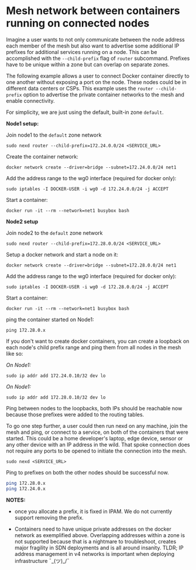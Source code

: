 # Mesh network between containers running on connected nodes

Imagine a user wants to not only communicate between the node address each member of the mesh but also want to advertise
some additional IP prefixes for additional services running on a node. This can be accomplished with the `--child-prefix` flag
of `router` subcommand. Prefixes have to be unique within a zone but can overlap on separate zones.

The following example allows a user to connect Docker container directly to one another without exposing a port on the node.
These nodes could be in different data centers or CSPs. This example uses the `router --child-prefix` option to advertise the private
container networks to the mesh and enable connectivity.

For simplicity, we are just using the default, built-in zone `default`.

**Node1 setup:**

Join node1 to the `default` zone network

```shell
sudo nexd router --child-prefix=172.24.0.0/24 <SERVICE_URL>
```

Create the container network:

```shell
docker network create --driver=bridge --subnet=172.24.0.0/24 net1
```

Add the address range to the wg0 interface (required for docker only):

```shell
sudo iptables -I DOCKER-USER -i wg0 -d 172.24.0.0/24 -j ACCEPT
```

Start a container:

```shell
docker run -it --rm --network=net1 busybox bash
```

**Node2 setup**

Join node2 to the `default` zone network

```shell
sudo nexd router --child-prefix=172.28.0.0/24 <SERVICE_URL>
```

Setup a docker network and start a node on it:

```shell
docker network create --driver=bridge --subnet=172.28.0.0/24 net1
```

Add the address range to the wg0 interface (required for docker only):

```shell
sudo iptables -I DOCKER-USER -i wg0 -d 172.28.0.0/24 -j ACCEPT
```

Start a container:

```shell
docker run -it --rm --network=net1 busybox bash
```

ping the container started on Node1:

```shell
ping 172.28.0.x
```

If you don't want to create docker containers, you can create a loopback on each node's child prefix range and ping them from all nodes in the mesh like so:

*On Node1:*

```shell
sudo ip addr add 172.24.0.10/32 dev lo
```

*On Node1:*

```shell
sudo ip addr add 172.28.0.10/32 dev lo
```

Ping between nodes to the loopbacks, both IPs should be reachable now because those prefixes were added to the routing tables.

To go one step further, a user could then run nexd on any machine, join the mesh and ping, or connect to a service, on both of the containers that were started. This could be a home developer's laptop, edge device, sensor or any other device with an IP address in the wild. That spoke connection does not require any ports to be opened to initiate the connection into the mesh.

```shell
sudo nexd <SERVICE_URL>
```

Ping to prefixes on both the other nodes should be successful now.

```sh
ping 172.28.0.x
ping 172.24.0.x
```

**NOTES:**

- once you allocate a prefix, it is fixed in IPAM. We do not currently support removing the prefix.

- Containers need to have unique private addresses on the docker network as exemplified above. Overlapping addresses
within a zone is not supported because that is a nightmare to troubleshoot, creates major fragility in SDN deployments and is
all around insanity. TLDR; IP address management in v4 networks is important when deploying infrastructure ¯\_(ツ)_/¯
